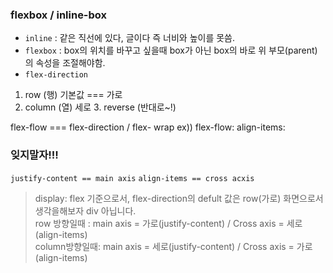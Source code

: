 ### flexbox / inline-box

 - `inline` : 같은 직선에 있다, 글이다 즉 너비와 높이를 못씀.
 - `flexbox` : box의 위치를 바꾸고 싶을때 box가 아닌 box의 바로 위 부모(parent)의 속성을 조절해야함.
 - `flex-direction`  
 1. row (행) 기본값 === 가로 
 2. column (열) 세로 3. reverse (반대로~!)

flex-flow === flex-direction / flex- wrap 
ex)) flex-flow: align-items: 

### 잊지말자!!! 

 `justify-content == main axis`
`align-items == cross acxis`

>display: flex 기준으로서,
flex-direction의 defult 값은 row(가로) 화면으로서 생각을해보자 div 아닙니다. <br>
row 방향일때 : main axis = 가로(justify-content) / Cross axis = 세로(align-items) <br>
column방향일때: main axis = 세로(justify-content) / Cross axis = 가로(align-items) <br>
